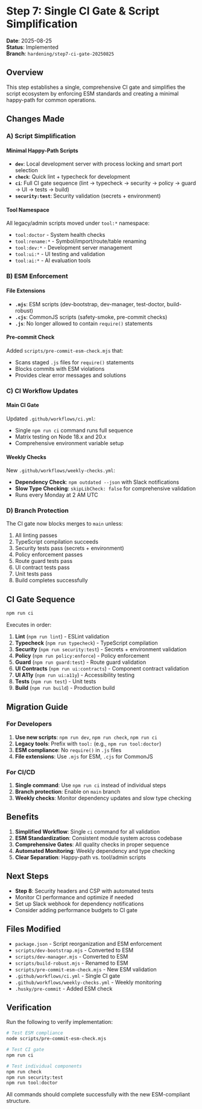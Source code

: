 # Step 7: Single CI Gate & Script Simplification

**Date**: 2025-08-25  
**Status**: Implemented  
**Branch**: `hardening/step7-ci-gate-20250825`

## Overview

This step establishes a single, comprehensive CI gate and simplifies the script ecosystem by enforcing ESM standards and creating a minimal happy-path for common operations.

## Changes Made

### A) Script Simplification

#### Minimal Happy-Path Scripts
- **`dev`**: Local development server with process locking and smart port selection
- **`check`**: Quick lint + typecheck for development
- **`ci`**: Full CI gate sequence (lint → typecheck → security → policy → guard → UI → tests → build)
- **`security:test`**: Security validation (secrets + environment)

#### Tool Namespace
All legacy/admin scripts moved under `tool:*` namespace:
- `tool:doctor` - System health checks
- `tool:rename:*` - Symbol/import/route/table renaming
- `tool:dev:*` - Development server management
- `tool:ui:*` - UI testing and validation
- `tool:ai:*` - AI evaluation tools

### B) ESM Enforcement

#### File Extensions
- **`.mjs`**: ESM scripts (dev-bootstrap, dev-manager, test-doctor, build-robust)
- **`.cjs`**: CommonJS scripts (safety-smoke, pre-commit checks)
- **`.js`**: No longer allowed to contain `require()` statements

#### Pre-commit Check
Added `scripts/pre-commit-esm-check.mjs` that:
- Scans staged `.js` files for `require()` statements
- Blocks commits with ESM violations
- Provides clear error messages and solutions

### C) CI Workflow Updates

#### Main CI Gate
Updated `.github/workflows/ci.yml`:
- Single `npm run ci` command runs full sequence
- Matrix testing on Node 18.x and 20.x
- Comprehensive environment variable setup

#### Weekly Checks
New `.github/workflows/weekly-checks.yml`:
- **Dependency Check**: `npm outdated --json` with Slack notifications
- **Slow Type Checking**: `skipLibCheck: false` for comprehensive validation
- Runs every Monday at 2 AM UTC

### D) Branch Protection

The CI gate now blocks merges to `main` unless:
1. All linting passes
2. TypeScript compilation succeeds
3. Security tests pass (secrets + environment)
4. Policy enforcement passes
5. Route guard tests pass
6. UI contract tests pass
7. Unit tests pass
8. Build completes successfully

## CI Gate Sequence

```bash
npm run ci
```

Executes in order:
1. **Lint** (`npm run lint`) - ESLint validation
2. **Typecheck** (`npm run typecheck`) - TypeScript compilation
3. **Security** (`npm run security:test`) - Secrets + environment validation
4. **Policy** (`npm run policy:enforce`) - Policy enforcement
5. **Guard** (`npm run guard:test`) - Route guard validation
6. **UI Contracts** (`npm run ui:contracts`) - Component contract validation
7. **UI A11y** (`npm run ui:a11y`) - Accessibility testing
8. **Tests** (`npm run test`) - Unit tests
9. **Build** (`npm run build`) - Production build

## Migration Guide

### For Developers
1. **Use new scripts**: `npm run dev`, `npm run check`, `npm run ci`
2. **Legacy tools**: Prefix with `tool:` (e.g., `npm run tool:doctor`)
3. **ESM compliance**: No `require()` in `.js` files
4. **File extensions**: Use `.mjs` for ESM, `.cjs` for CommonJS

### For CI/CD
1. **Single command**: Use `npm run ci` instead of individual steps
2. **Branch protection**: Enable on `main` branch
3. **Weekly checks**: Monitor dependency updates and slow type checking

## Benefits

1. **Simplified Workflow**: Single `ci` command for all validation
2. **ESM Standardization**: Consistent module system across codebase
3. **Comprehensive Gates**: All quality checks in proper sequence
4. **Automated Monitoring**: Weekly dependency and type checking
5. **Clear Separation**: Happy-path vs. tool/admin scripts

## Next Steps

- **Step 8**: Security headers and CSP with automated tests
- Monitor CI performance and optimize if needed
- Set up Slack webhook for dependency notifications
- Consider adding performance budgets to CI gate

## Files Modified

- `package.json` - Script reorganization and ESM enforcement
- `scripts/dev-bootstrap.mjs` - Converted to ESM
- `scripts/dev-manager.mjs` - Converted to ESM
- `scripts/build-robust.mjs` - Renamed to ESM
- `scripts/pre-commit-esm-check.mjs` - New ESM validation
- `.github/workflows/ci.yml` - Single CI gate
- `.github/workflows/weekly-checks.yml` - Weekly monitoring
- `.husky/pre-commit` - Added ESM check

## Verification

Run the following to verify implementation:

```bash
# Test ESM compliance
node scripts/pre-commit-esm-check.mjs

# Test CI gate
npm run ci

# Test individual components
npm run check
npm run security:test
npm run tool:doctor
```

All commands should complete successfully with the new ESM-compliant structure.
